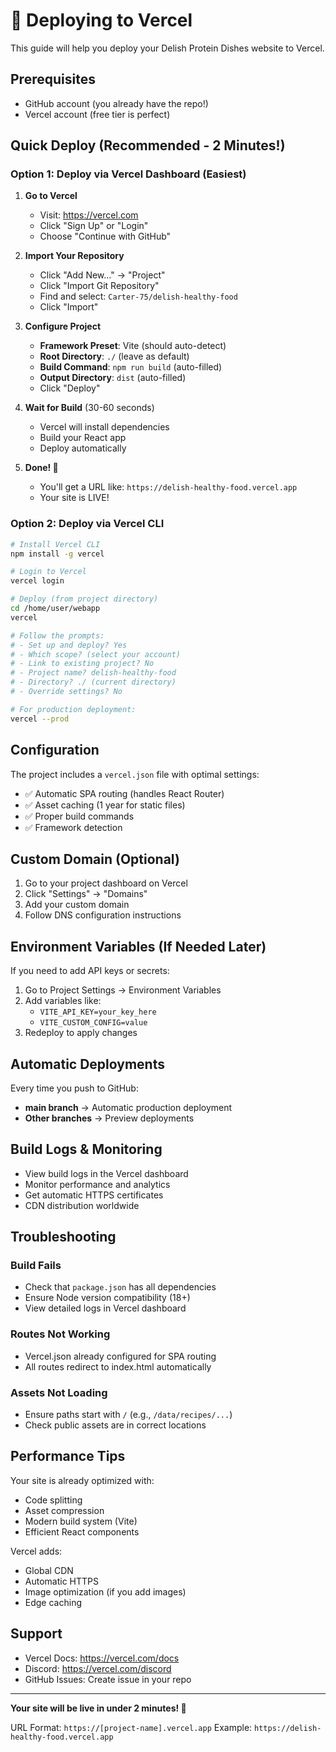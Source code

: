# 🚀 Deploying to Vercel

This guide will help you deploy your Delish Protein Dishes website to Vercel.

## Prerequisites

- GitHub account (you already have the repo!)
- Vercel account (free tier is perfect)

## Quick Deploy (Recommended - 2 Minutes!)

### Option 1: Deploy via Vercel Dashboard (Easiest)

1. **Go to Vercel**
   - Visit: https://vercel.com
   - Click "Sign Up" or "Login"
   - Choose "Continue with GitHub"

2. **Import Your Repository**
   - Click "Add New..." → "Project"
   - Click "Import Git Repository"
   - Find and select: `Carter-75/delish-healthy-food`
   - Click "Import"

3. **Configure Project**
   - **Framework Preset**: Vite (should auto-detect)
   - **Root Directory**: `./` (leave as default)
   - **Build Command**: `npm run build` (auto-filled)
   - **Output Directory**: `dist` (auto-filled)
   - Click "Deploy"

4. **Wait for Build** (30-60 seconds)
   - Vercel will install dependencies
   - Build your React app
   - Deploy automatically

5. **Done! 🎉**
   - You'll get a URL like: `https://delish-healthy-food.vercel.app`
   - Your site is LIVE!

### Option 2: Deploy via Vercel CLI

```bash
# Install Vercel CLI
npm install -g vercel

# Login to Vercel
vercel login

# Deploy (from project directory)
cd /home/user/webapp
vercel

# Follow the prompts:
# - Set up and deploy? Yes
# - Which scope? (select your account)
# - Link to existing project? No
# - Project name? delish-healthy-food
# - Directory? ./ (current directory)
# - Override settings? No

# For production deployment:
vercel --prod
```

## Configuration

The project includes a `vercel.json` file with optimal settings:

- ✅ Automatic SPA routing (handles React Router)
- ✅ Asset caching (1 year for static files)
- ✅ Proper build commands
- ✅ Framework detection

## Custom Domain (Optional)

1. Go to your project dashboard on Vercel
2. Click "Settings" → "Domains"
3. Add your custom domain
4. Follow DNS configuration instructions

## Environment Variables (If Needed Later)

If you need to add API keys or secrets:

1. Go to Project Settings → Environment Variables
2. Add variables like:
   - `VITE_API_KEY=your_key_here`
   - `VITE_CUSTOM_CONFIG=value`
3. Redeploy to apply changes

## Automatic Deployments

Every time you push to GitHub:
- **main branch** → Automatic production deployment
- **Other branches** → Preview deployments

## Build Logs & Monitoring

- View build logs in the Vercel dashboard
- Monitor performance and analytics
- Get automatic HTTPS certificates
- CDN distribution worldwide

## Troubleshooting

### Build Fails
- Check that `package.json` has all dependencies
- Ensure Node version compatibility (18+)
- View detailed logs in Vercel dashboard

### Routes Not Working
- Vercel.json already configured for SPA routing
- All routes redirect to index.html automatically

### Assets Not Loading
- Ensure paths start with `/` (e.g., `/data/recipes/...`)
- Check public assets are in correct locations

## Performance Tips

Your site is already optimized with:
- Code splitting
- Asset compression
- Modern build system (Vite)
- Efficient React components

Vercel adds:
- Global CDN
- Automatic HTTPS
- Image optimization (if you add images)
- Edge caching

## Support

- Vercel Docs: https://vercel.com/docs
- Discord: https://vercel.com/discord
- GitHub Issues: Create issue in your repo

---

**Your site will be live in under 2 minutes! 🚀**

URL Format: `https://[project-name].vercel.app`
Example: `https://delish-healthy-food.vercel.app`
